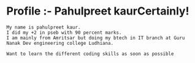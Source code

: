 # **Profile** :- Pahulpreet kaurCertainly! 

```
My name is pahulpreet kaur.
I did my +2 in pseb with 90 percent marks.
I am mainly from Amritsar but doing my btech in IT branch at Guru Nanak Dev engineering college Ludhiana.  

Want to learn the different coding skills as soon as possible 
```
